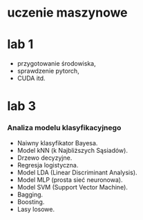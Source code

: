 # uczenie maszynowe

# lab 1 
- przygotowanie środowiska,
- sprawdzenie pytorch,
- CUDA itd.

# lab 3
### Analiza modelu klasyfikacyjnego 
- Naiwny klasyfikator Bayesa.
- Model kNN (k Najbliższych Sąsiadów).
- Drzewo decyzyjne.
- Regresja logistyczna.
- Model LDA (Linear Discriminant Analysis).
- Model MLP (prosta sieć neuronowa).
- Model SVM (Support Vector Machine).
- Bagging.
- Boosting.
- Lasy losowe.

